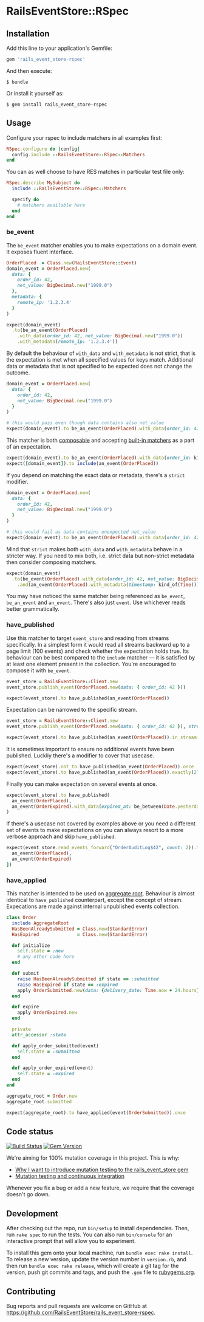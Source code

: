 # RailsEventStore::RSpec

## Installation

Add this line to your application's Gemfile:

```ruby
gem 'rails_event_store-rspec'
```

And then execute:

    $ bundle

Or install it yourself as:

    $ gem install rails_event_store-rspec

## Usage

Configure your rspec to include matchers in all examples first:

```ruby
RSpec.configure do |config|
  config.include ::RailsEventStore::RSpec::Matchers
end
```

You can as well choose to have RES matches in particular test file only:

```ruby
RSpec.describe MySubject do
  include ::RailsEventStore::RSpec::Matchers

  specify do
    # matchers available here
  end
end
```

### be_event

The `be_event` matcher enables you to make expectations on a domain event. It exposes fluent interface.

```ruby
OrderPlaced  = Class.new(RailsEventStore::Event)
domain_event = OrderPlaced.new(
  data: {
    order_id: 42,
    net_value: BigDecimal.new("1999.0")
  },
  metadata: {
    remote_ip: '1.2.3.4'
  }
)

expect(domain_event)
  .to(be_an_event(OrderPlaced)
    .with_data(order_id: 42, net_value: BigDecimal.new("1999.0"))
    .with_metadata(remote_ip: '1.2.3.4'))
```

By default the behaviour of `with_data` and `with_metadata` is not strict, that is the expectation is met when all specified values for keys match. Additional data or metadata that is not specified to be expected does not change the outcome.

```ruby
domain_event = OrderPlaced.new(
  data: {
    order_id: 42,
    net_value: BigDecimal.new("1999.0")
  }
)

# this would pass even though data contains also net_value
expect(domain_event).to be_an_event(OrderPlaced).with_data(order_id: 42)
```

This matcher is both [composable](http://rspec.info/blog/2014/01/new-in-rspec-3-composable-matchers/) and accepting [built-in matchers](https://relishapp.com/rspec/rspec-expectations/v/3-6/docs/built-in-matchers) as a part of an expectation.

```ruby
expect(domain_event).to be_an_event(OrderPlaced).with_data(order_id: kind_of(Integer))
expect([domain_event]).to include(an_event(OrderPlaced))
```

If you depend on matching the exact data or metadata, there's a `strict` modifier.

```ruby
domain_event = OrderPlaced.new(
  data: {
    order_id: 42,
    net_value: BigDecimal.new("1999.0")
  }
)

# this would fail as data contains unexpected net_value
expect(domain_event).to be_an_event(OrderPlaced).with_data(order_id: 42).strict
```

Mind that `strict` makes both `with_data` and `with_metadata` behave in a stricter way. If you need to mix both, i.e. strict data but non-strict metadata then consider composing matchers.

```ruby
expect(domain_event)
  .to(be_event(OrderPlaced).with_data(order_id: 42, net_value: BigDecimal.new("1999.0")).strict
    .and(an_event(OrderPlaced).with_metadata(timestamp: kind_of(Time)))
```

You may have noticed the same matcher being referenced as `be_event`, `be_an_event` and `an_event`. There's also just `event`. Use whichever reads better grammatically.

### have_published

Use this matcher to target `event_store` and reading from streams specifically.
In a simplest form it would read all streams backward up to a page limit (100 events) and check whether the expectation holds true. Its behaviour can be best compared to the `include` matcher — it is satisfied by at least one element present in the collection. You're encouraged to compose it with `be_event`.

```ruby
event_store = RailsEventStore::Client.new
event_store.publish_event(OrderPlaced.new(data: { order_id: 42 }))

expect(event_store).to have_published(an_event(OrderPlaced))
```

Expectation can be narrowed to the specific stream.

```ruby
event_store = RailsEventStore::Client.new
event_store.publish_event(OrderPlaced.new(data: { order_id: 42 }), stream_name: "Order$42")

expect(event_store).to have_published(an_event(OrderPlaced)).in_stream("Order$42")
```

It is sometimes important to ensure no additional events have been published. Luckliy there's a modifier to cover that usecase.

```ruby
expect(event_store).not_to have_published(an_event(OrderPlaced)).once
expect(event_store).to have_published(an_event(OrderPlaced)).exactly(2).times
```

Finally you can make expectation on several events at once.
```ruby
expect(event_store).to have_published(
  an_event(OrderPlaced),
  an_event(OrderExpired).with_data(expired_at: be_between(Date.yesterday, Date.tomorrow))
)
```

If there's a usecase not covered by examples above or you need a different set of events to make expectations on you can always resort to a more verbose approach and skip `have_published`.

```ruby
expect(event_store.read_events_forward("OrderAuditLog$42", count: 2)).to eq([
  an_event(OrderPlaced),
  an_event(OrderExpired)
])
```

### have_applied

This matcher is intended to be used on [aggregate root](https://github.com/RailsEventStore/rails_event_store/tree/master/aggregate_root#usage). Behaviour is almost identical to `have_published` counterpart, except the concept of stream. Expecations are made against internal unpublished events collection.

```ruby
class Order
  include AggregateRoot
  HasBeenAlreadySubmitted = Class.new(StandardError)
  HasExpired              = Class.new(StandardError)

  def initialize
    self.state = :new
    # any other code here
  end

  def submit
    raise HasBeenAlreadySubmitted if state == :submitted
    raise HasExpired if state == :expired
    apply OrderSubmitted.new(data: {delivery_date: Time.now + 24.hours})
  end

  def expire
    apply OrderExpired.new
  end

  private
  attr_accessor :state

  def apply_order_submitted(event)
    self.state = :submitted
  end

  def apply_order_expired(event)
    self.state = :expired
  end
end
```

```ruby
aggregate_root = Order.new
aggregate_root.submitted

expect(aggregate_root).to have_applied(event(OrderSubmitted)).once
```
## Code status

[![Build Status](https://travis-ci.org/RailsEventStore/rails_event_store-rspec.svg?branch=master)](https://travis-ci.org/RailsEventStore/rails_event_store-rspec)
[![Gem Version](https://badge.fury.io/rb/rails_event_store-rspec.svg)](http://badge.fury.io/rb/rails_event_store-rspec)

We're aiming for 100% mutation coverage in this project. This is why:

* [Why I want to introduce mutation testing to the rails_event_store gem](http://blog.arkency.com/2015/04/why-i-want-to-introduce-mutation-testing-to-the-rails-event-store-gem/)
* [Mutation testing and continuous integration](http://blog.arkency.com/2015/05/mutation-testing-and-continuous-integration/)

Whenever you fix a bug or add a new feature, we require that the coverage doesn't go down.

## Development

After checking out the repo, run `bin/setup` to install dependencies. Then, run `rake spec` to run the tests. You can also run `bin/console` for an interactive prompt that will allow you to experiment.

To install this gem onto your local machine, run `bundle exec rake install`. To release a new version, update the version number in `version.rb`, and then run `bundle exec rake release`, which will create a git tag for the version, push git commits and tags, and push the `.gem` file to [rubygems.org](https://rubygems.org).

## Contributing

Bug reports and pull requests are welcome on GitHub at https://github.com/RailsEventStore/rails_event_store-rspec.
